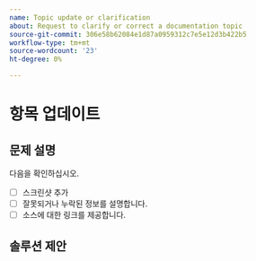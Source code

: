 ```yaml
---
name: Topic update or clarification
about: Request to clarify or correct a documentation topic
source-git-commit: 306e58b62084e1d87a0959312c7e5e12d3b422b5
workflow-type: tm+mt
source-wordcount: '23'
ht-degree: 0%

---
```



# 항목 업데이트

<!-- Add link to topic. -->

## 문제 설명

<!-- (REQUIRED) Describe the missing or incorrect content. What needs clarification? What needs a correction? Provide as much detail and resources as you can. -->

다음을 확인하십시오.

- [ ] 스크린샷 추가
- [ ] 잘못되거나 누락된 정보를 설명합니다.
- [ ] 소스에 대한 링크를 제공합니다.

## 솔루션 제안

<!-- (OPTIONAL) Describe your solution for this issue. -->

<!-- Thank you for taking the time to report the issue. -->
